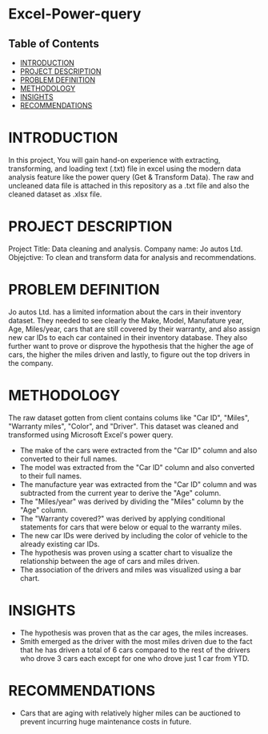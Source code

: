 # Excel-Power-query

## Table of Contents
- [INTRODUCTION](#INTRODUCTION)
- [PROJECT DESCRIPTION](#PROJECT-DESCRIPTION)
- [PROBLEM DEFINITION](#DEFINING-THE-PROBLEM)
- [METHODOLOGY](#METHODOLOGY)
- [INSIGHTS](#INSIGHTS)
- [RECOMMENDATIONS](#RECOMMENDATIONS)

# INTRODUCTION
In this project, You will gain hand-on experience with extracting, transforming, and loading text (.txt) file in excel using the modern data analysis feature like the power query (Get & Transform Data). The raw and uncleaned data file is attached in this repository as a .txt file and also the cleaned dataset as .xlsx file.

# PROJECT DESCRIPTION
Project Title: Data cleaning and analysis.
Company name: Jo autos Ltd.
Objejctive: To clean and transform data for analysis and recommendations.

# PROBLEM DEFINITION
Jo autos Ltd. has a limited information about the cars in their inventory dataset. They needed to see clearly the Make, Model, Manufature year, Age, Miles/year, cars that are still covered by their warranty, and also assign new car IDs to each car contained in their inventory database. They also further want to prove or disprove the hypothesis that the higher the age of cars, the higher the miles driven and lastly, to figure out the top drivers in the company.

# METHODOLOGY
The raw dataset gotten from client contains colums like "Car ID", "Miles", "Warranty miles", "Color", and "Driver". This dataset was cleaned and transformed using Microsoft Excel's power query.
- The make of the cars were extracted from the "Car ID" column and also converted to their full names.
- The model was extracted from the "Car ID" column and also converted to their full names.
- The manufacture year was extracted from the "Car ID" column and was subtracted from the current year to derive the "Age" column.
- The "Miles/year" was derived by dividing the "Miles" column by the "Age" column.
- The "Warranty covered?" was derived by applying conditional statements for cars that were below or equal to the warranty miles.
- The new car IDs were derived by including the color of vehicle to the already existing car IDs.
- The hypothesis was proven using a scatter chart to visualize the relationship between the age of cars and miles driven.
- The association of the drivers and miles was visualized using a bar chart.

# INSIGHTS
- The hypothesis was proven that as the car ages, the miles increases.
- Smith emerged as the driver with the most miles driven due to the fact that he has driven a total of 6 cars compared to the rest of the drivers who drove 3 cars each except for one who drove just 1 car from YTD.

# RECOMMENDATIONS
- Cars that are aging with relatively higher miles can be auctioned to prevent incurring huge maintenance costs in future.
